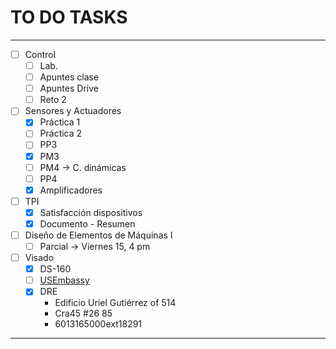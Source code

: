# TO DO TASKS 


---

- [ ] Control
	- [ ] Lab.
	- [ ] Apuntes clase
	- [ ] Apuntes Drive
	- [ ] Reto 2
- [ ] Sensores y Actuadores
	- [x] Práctica 1
	- [ ] Práctica 2
	- [ ] PP3
	- [x] PM3
	- [ ] PM4 -> C. dinámicas
	- [ ] PP4
	- [x] Amplificadores
- [ ] TPI
	- [x] Satisfacción dispositivos
	- [x] Documento - Resumen
- [ ] Diseño de Elementos de Máquinas I
	- [ ] Parcial -> Viernes $15$, $4$ pm

 - [ ] Visado
	 - [x] DS-160
	 - [ ] [USEmbassy](https://www.usembassy.gov/)
	 - [x] DRE
		 - Edificio Uriel Gutiérrez of 514
		 - Cra45 #26 85
		 - 6013165000ext18291

---











